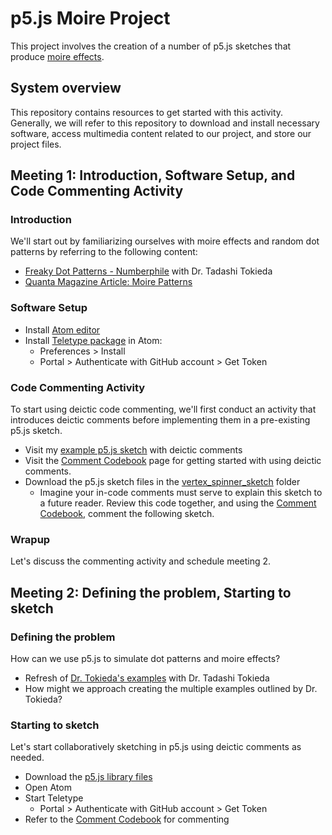 # p5.js Moire Project

This project involves the creation of a number of p5.js sketches that produce [moire effects](https://en.wikipedia.org/wiki/Moir%C3%A9_pattern).

## System overview

This repository contains resources to get started with this activity. Generally, we will refer to this repository to download and install necessary software, access multimedia content related to our project, and store our project files.

## Meeting 1: Introduction, Software Setup, and Code Commenting Activity

### Introduction

We'll start out by familiarizing ourselves with moire effects and random dot patterns by referring to the following content:
- [Freaky Dot Patterns - Numberphile](https://www.youtube.com/watch?v=QAja2jp1VjE&t=7s) with Dr. Tadashi Tokieda
- [Quanta Magazine Article: Moire Patterns](https://www.quantamagazine.org/when-magic-is-seen-in-twisted-graphene-thats-a-moire-20190620/) 

### Software Setup

- Install [Atom editor](https://atom.io/) 
- Install [Teletype package](https://teletype.atom.io/) in Atom:
    - Preferences > Install
    - Portal > Authenticate with GitHub account > Get Token
    
### Code Commenting Activity

To start using deictic code commenting, we'll first conduct an activity that introduces deictic comments before implementing them in a pre-existing p5.js sketch.

- Visit my [example p5.js sketch](https://editor.p5js.org/dmawer/sketches/7zXSlJxQb) with deictic comments
- Visit the [Comment Codebook](https://github.com/dmawer13/p5.js-Moire-Project/blob/main/comment_codebook.md) page for getting started with using deictic comments.
- Download the p5.js sketch files in the [vertex_spinner_sketch](https://github.com/dmawer13/p5.js-Moire-Project/tree/main/vertex_spinner_sketch) folder
    - Imagine your in-code comments must serve to explain this sketch to a future reader. Review this code together, and using the [Comment Codebook](https://github.com/dmawer13/p5.js-Moire-Project/blob/main/comment_codebook.md), comment the following sketch.
    
### Wrapup

Let's discuss the commenting activity and schedule meeting 2.

## Meeting 2: Defining the problem, Starting to sketch

### Defining the problem

How can we use p5.js to simulate dot patterns and moire effects?

- Refresh of [Dr. Tokieda's examples](https://www.youtube.com/watch?v=QAja2jp1VjE&t=7s) with Dr. Tadashi Tokieda
- How might we approach creating the multiple examples outlined by Dr. Tokieda?

### Starting to sketch

Let's start collaboratively sketching in p5.js using deictic comments as needed.

- Download the [p5.js library files](https://github.com/dmawer13/p5.js-Moire-Project/tree/main/p5_files)
- Open Atom
- Start Teletype
    - Portal > Authenticate with GitHub account > Get Token
- Refer to the [Comment Codebook](https://github.com/dmawer13/p5.js-Moire-Project/blob/main/comment_codebook.md) for commenting



